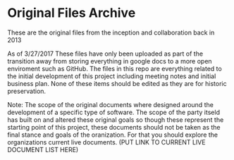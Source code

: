 # Original Files Archive
These are the original files from the inception and collaboration back in 2013

As of 3/27/2017 These files have only been uploaded as part of the transition away from storing everything in google docs to a more open enviroment such as GitHub. The files in this repo are everything related to the initial development of this project including meeting notes and initial business plan. None of these items should be edited as they are for historic preservation.

Note: The scope of the original documents where designed around the development of a specific type of software. The scope of the party itseld has built on and altered these original goals so though these represent the starting point of this project, these documents should not be taken as the final stance and goals of the oranization. For that you should explore the organizations current live documents. (PUT LINK TO CURRENT LIVE DOCUMENT LIST HERE)
